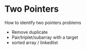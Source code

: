 # Two Pointers

How to identify two pointers problems

- Remove duplicate
- Pair/triplet/subarray with a target
- sorted array / linkedlist
